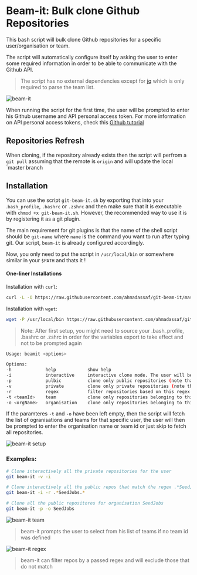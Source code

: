 # Beam-it: Bulk clone Github Repositories

This bash script will bulk clone Github repositories for a specific user/organisation or team.

The script will automatically configure itself by asking the user to enter some required information in order to be able to communicate with the Github API.

> The script has no external dependencies except for [jq](https://stedolan.github.io/jq/) which is only required to parse the team list.

![beam-it](https://dl.dropboxusercontent.com/u/5258344/Blog/git-beam-it%20public.gif)

When running the script for the first time, the user will be prompted to enter his Github username and API personal access token. For more information on API personal access tokens, check this [Github tutorial](https://help.github.com/articles/creating-a-personal-access-token-for-the-command-line/)

## Repositories Refresh

When cloning, if the repository already exists then the script will perfrom a `git pull` assuming that the remote is `origin` and will update the local `master branch

## Installation

You can use the script `git-beam-it.sh` by exporting that into your .`bash_profile`, `.bashrc` or `.zshrc` and then make sure that it is executable with `chmod +x git-beam-it.sh`. However, the recommended way to use it is by registering it as a git plugin.

The main requirement for git plugins is that the name of the shell script should be `git-name` where `name` is the command you want to run after typing git. Our script, `beam-it` is already configured accordingly.

Now, you only need to put the script in `/usr/local/bin` or somewhere similar in your `$PATH` and thats it !

#### One-liner Installations

Installation with `curl`:

```bash
curl -L -O https://raw.githubusercontent.com/ahmadassaf/git-beam-it/master/git-beam-it && mv git-beam-it /usr/local/bin/ && chmod +x /usr/local/bin/git-beam-it
```

Installation with `wget`:

```bash
wget -P /usr/local/bin https://raw.githubusercontent.com/ahmadassaf/git-beam-it/master/git-beam-it && chmod +x /usr/local/bin/git-beam-it
```

> Note: After first setup, you might need to source your .bash_profile, .bashrc or .zshrc in order for the variables export to take effect and not to be prompted again

```bash
Usage: beamit <options>

Options:
-h        	   help            show help
-i        	   interactive     interactive clone mode. The user will be prompted before cloning each repo
-p             pulbic          clone only public repositories (note that this does not work for teams)
-v        	   private         clone only private repositories (note that this does not work for teams)
-r             regex           filter repositories based on this regex
-t <teamId>    team            clone only repositories belonging to this specific team id
-o <orgName>   organisation    clone only repositories belonging to this specific organisation name
```

If the paramteres `-t` and `-o` have been left empty, then the script will fetch the list of ogranisations and teams for that specific user, the user will then be prompted to enter the organisation name or team id or just skip to fetch all repositories.

![beam-it setup](https://dl.dropboxusercontent.com/u/5258344/Blog/git-beam-it%20setup.gif)

### Examples:

```bash
# Clone interactively all the private repositories for the user
git beam-it -v -i

# Clone interactively all the public repos that match the regex .*SeedJobs.* (any repo that contain SeedJobs)
git beam-it -i -r .*SeedJobs.*

# Clone all the public repositores for organisation SeedJobs
git beam-it -p -o SeedJobs
```
![beam-it team](https://dl.dropboxusercontent.com/u/5258344/Blog/git-beam-it%20team.gif)

> beam-it prompts the user to select from his list of teams if no team id was defined

![beam-it regex](https://dl.dropboxusercontent.com/u/5258344/Blog/git-beam-it%20regex.gif)

> beam-it can filter repos by a passed regex and will exclude those that do not match
